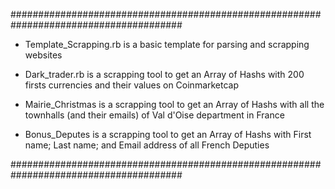 #######################################################################################

- Template_Scrapping.rb is a basic template for parsing and scrapping websites

- Dark_trader.rb is a scrapping tool to get an Array of Hashs with 200 firsts currencies and their values on Coinmarketcap

- Mairie_Christmas is a scrapping tool to get an Array of Hashs with all the townhalls (and their emails) of Val d'Oise department in France

- Bonus_Deputes is a scrapping tool to get an Array of Hashs with First name; Last name; and Email address of all French Deputies

#######################################################################################
